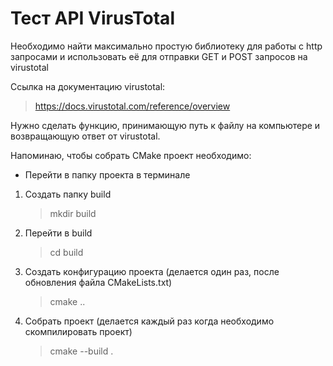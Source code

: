 # Тест API VirusTotal

Необходимо найти максимально простую библиотеку для работы с http запросами и использовать её для отправки GET и POST запросов на virustotal

Ссылка на документацию virustotal: 
>https://docs.virustotal.com/reference/overview

Нужно сделать функцию, принимающую путь к файлу на компьютере и возвращающую ответ от virustotal.

Напоминаю, чтобы собрать CMake проект необходимо:

- Перейти в папку проекта в терминале
1) Создать папку build
   > mkdir build
2) Перейти в build
   > cd build
3) Создать конфигурацию проекта (делается один раз, после обновления файла CMakeLists.txt)
   > cmake ..
4) Собрать проект (делается каждый раз когда необходимо скомпилировать проект)
   > cmake --build .